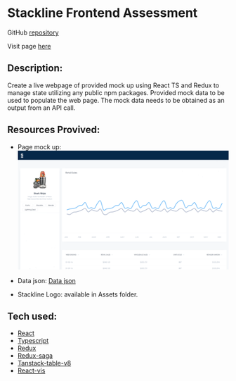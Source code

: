 # Stackline Frontend Assessment

GitHub [repository](https://github.com/ankushadharaj/stackline)

Visit page [here](https://ankushadharaj.github.io/stackline)


## Description:

Create a live webpage of provided mock up using React TS and Redux to manage state utilizing any public npm packages. 
Provided mock data to be used to populate the web page. The mock data needs to be obtained as an output from an API call. 

## Resources Provived:

* Page mock up:
![Page mock up](<Stackline Assessment Mockup 2021.png>)


* Data json: 
[Data json](https://drive.google.com/file/d/1GXnnhf4OQqJ7g7YYX5flchJ2ZPtEnri0/view?usp=sharing)

* Stackline Logo: available in Assets folder.

## Tech used: 

* [React](https://react.dev/)
* [Typescript](https://www.typescriptlang.org/)
* [Redux](https://redux.js.org/)
* [Redux-saga](https://redux-saga.js.org/)
* [Tanstack-table-v8](https://tanstack.com/table/v8)
* [React-vis](https://uber.github.io/react-vis/)

